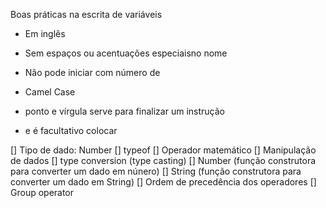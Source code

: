 Boas práticas na escrita de variáveis

- Em inglês
- Sem espaços ou acentuações especiaisno nome
- Não pode iniciar com número de
- Camel Case

- ponto e vírgula serve para finalizar um instrução
- e é facultativo colocar

[] Tipo de dado: Number
[] typeof
[] Operador matemático
[] Manipulação de dados
  [] type conversion (type casting)
  [] Number (função construtora para converter um dado em núnero)
  [] String (função construtora para converter um dado em String)
[] Ordem de precedência dos operadores
[] Group operator